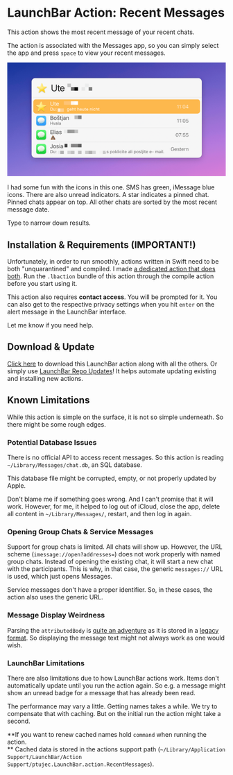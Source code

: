 # LaunchBar Action: Recent Messages

This action shows the most recent message of your recent chats. 

The action is associated with the Messages app, so you can simply select the app and press `space` to view your recent messages. 

<img src="01.png" width="616"/> 

I had some fun with the icons in this one. SMS has green, iMessage blue icons. There are also unread indicators. A star indicates a pinned chat. Pinned chats appear on top. All other chats are sorted by the most recent message date. 

Type to narrow down results.

## Installation & Requirements (IMPORTANT!)

Unfortunately, in order to run smoothly, actions written in Swift need to be both "unquarantined" and compiled. I made [a dedicated action that does both](https://github.com/Ptujec/LaunchBar/tree/master/Compile-Swift-Action#readme). Run the `.lbaction` bundle of this action through the compile action before you start using it.

This action also requires **contact access**. You will be prompted for it. You can also get to the respective privacy settings when you hit `enter` on the alert message in the LaunchBar interface.

Let me know if you need help. 

## Download & Update

[Click here](https://github.com/Ptujec/LaunchBar/archive/refs/heads/master.zip) to download this LaunchBar action along with all the others. Or simply use [LaunchBar Repo Updates](https://github.com/Ptujec/LaunchBar/tree/master/LB-Repo-Updates#launchbar-repo-updates-action)! It helps automate updating existing and installing new actions.

## Known Limitations

While this action is simple on the surface, it is not so simple underneath. So there might be some rough edges.

### Potential Database Issues

There is no official API to access recent messages. So this action is reading `~/Library/Messages/chat.db`, an SQL database. 

This database file might be corrupted, empty, or not properly updated by Apple. 

Don't blame me if something goes wrong. And I can't promise that it will work. However, for me, it helped to log out of iCloud, close the app, delete all content in `~/Library/Messages/`, restart, and then log in again. 

### Opening Group Chats & Service Messages

Support for group chats is limited. All chats will show up. However, the URL scheme (`imessage://open?addresses=`) does not work properly with named group chats. Instead of opening the existing chat, it will start a new chat with the participants. This is why, in that case, the generic `messages://` URL is used, which just opens Messages.

Service messages don't have a proper identifier. So, in these cases, the action also uses the generic URL.

### Message Display Weirdness

Parsing the `attributedBody` is [quite an adventure](https://chrissardegna.com/blog/reverse-engineering-apples-typedstream-format/) as it is stored in a [legacy format](https://developer.apple.com/documentation/foundation/nsarchiver). So displaying the message text might not always work as one would wish.

### LaunchBar Limitations

There are also limitations due to how LaunchBar actions work. Items don't automatically update until you run the action again. So e.g. a message might show an unread badge for a message that has already been read. 

The performance may vary a little. Getting names takes a while. We try to compensate that with caching. But on the initial run the action might take a second.

**If you want to renew cached names hold `command` when running the action.  
**
Cached data is stored in the actions support path (`~/Library/Application Support/LaunchBar/Action Support/ptujec.LaunchBar.action.RecentMessages`).

